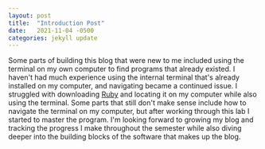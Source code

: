 ```yaml
---
layout: post
title:  "Introduction Post"
date:   2021-11-04 -0500
categories: jekyll update
---
```


Some parts of building this blog that were new to me included using the terminal on my own computer to find programs that already existed. I haven't had much experience using the internal terminal that's already installed on my computer, and navigating became a continued issue.
I struggled with downloading [Ruby](https://rvm.io) and locating it on my computer while also using the terminal. Some parts that still don't make sense include how to navigate the terminal on my computer, but after working through this lab I started to master the program.
I'm looking forward to growing my blog and tracking the progress I make throughout the semester while also diving deeper into the building blocks of the software that makes up the blog.
